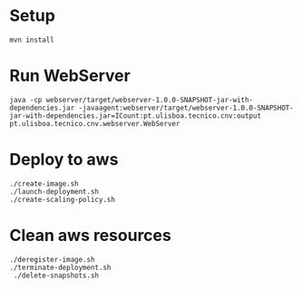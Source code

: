 # Setup
`mvn install`

# Run WebServer
`java -cp webserver/target/webserver-1.0.0-SNAPSHOT-jar-with-dependencies.jar -javaagent:webserver/target/webserver-1.0.0-SNAPSHOT-jar-with-dependencies.jar=ICount:pt.ulisboa.tecnico.cnv:output  pt.ulisboa.tecnico.cnv.webserver.WebServer`

# Deploy to aws
```
./create-image.sh
./launch-deployment.sh
./create-scaling-policy.sh
```

# Clean aws resources
```
./deregister-image.sh
./terminate-deployment.sh
 ./delete-snapshots.sh
```